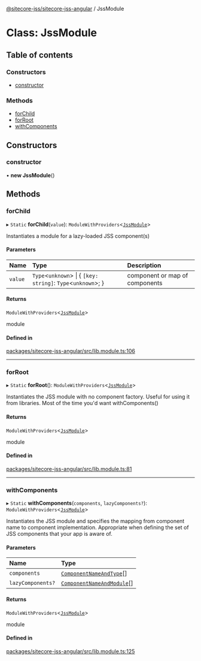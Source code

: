 [@sitecore-jss/sitecore-jss-angular](../README.md) / JssModule

# Class: JssModule

## Table of contents

### Constructors

- [constructor](JssModule.md#constructor)

### Methods

- [forChild](JssModule.md#forchild)
- [forRoot](JssModule.md#forroot)
- [withComponents](JssModule.md#withcomponents)

## Constructors

### constructor

• **new JssModule**()

## Methods

### forChild

▸ `Static` **forChild**(`value`): `ModuleWithProviders`\<[`JssModule`](JssModule.md)\>

Instantiates a module for a lazy-loaded JSS component(s)

#### Parameters

| Name | Type | Description |
| :------ | :------ | :------ |
| `value` | `Type`\<`unknown`\> \| \{ `[key: string]`: `Type`\<`unknown`\>;  } | component or map of components |

#### Returns

`ModuleWithProviders`\<[`JssModule`](JssModule.md)\>

module

#### Defined in

[packages/sitecore-jss-angular/src/lib.module.ts:106](https://github.com/Sitecore/jss/blob/c77411e27/packages/sitecore-jss-angular/src/lib.module.ts#L106)

___

### forRoot

▸ `Static` **forRoot**(): `ModuleWithProviders`\<[`JssModule`](JssModule.md)\>

Instantiates the JSS module with no component factory.
Useful for using it from libraries. Most of the time you'd want withComponents()

#### Returns

`ModuleWithProviders`\<[`JssModule`](JssModule.md)\>

module

#### Defined in

[packages/sitecore-jss-angular/src/lib.module.ts:81](https://github.com/Sitecore/jss/blob/c77411e27/packages/sitecore-jss-angular/src/lib.module.ts#L81)

___

### withComponents

▸ `Static` **withComponents**(`components`, `lazyComponents?`): `ModuleWithProviders`\<[`JssModule`](JssModule.md)\>

Instantiates the JSS module and specifies the mapping from component name to component implementation.
Appropriate when defining the set of JSS components that your app is aware of.

#### Parameters

| Name | Type |
| :------ | :------ |
| `components` | [`ComponentNameAndType`](ComponentNameAndType.md)[] |
| `lazyComponents?` | [`ComponentNameAndModule`](../interfaces/ComponentNameAndModule.md)[] |

#### Returns

`ModuleWithProviders`\<[`JssModule`](JssModule.md)\>

module

#### Defined in

[packages/sitecore-jss-angular/src/lib.module.ts:125](https://github.com/Sitecore/jss/blob/c77411e27/packages/sitecore-jss-angular/src/lib.module.ts#L125)
